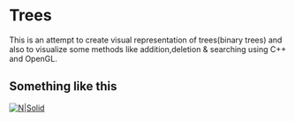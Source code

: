 # Trees
This is an attempt to create visual representation of trees(binary trees) and also to visualize some methods like addition,deletion & searching using C++ and OpenGL.

## Something like this
[![N|Solid](https://blog.penjee.com/wp-content/uploads/2015/11/binary-search-tree-sorted-array-animation.gif)](https://upload.wikimedia.org/wikipedia/commons/1/13/A_Trajectory_Through_Phase_Space_in_a_Lorenz_Attractor.gif)
